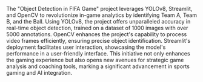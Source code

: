 The "Object Detection in FIFA Game" project leverages YOLOv8, Streamlit, and OpenCV to revolutionize in-game analytics by identifying Team A, Team B, and the Ball. Using YOLOv8, the project offers unparalleled accuracy in real-time object detection, trained on a dataset of 1000 images with over 5000 annotations. OpenCV enhances the project's capability to process video frames efficiently, ensuring precise object identification. Streamlit's deployment facilitates user interaction, showcasing the model's performance in a user-friendly interface. This initiative not only enhances the gaming experience but also opens new avenues for strategic game analysis and coaching tools, marking a significant advancement in sports gaming and AI integration.
